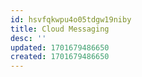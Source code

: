 ```yaml
---
id: hsvfqkwpu4o05tdgw19niby
title: Cloud Messaging
desc: ''
updated: 1701679486650
created: 1701679486650
---
```

